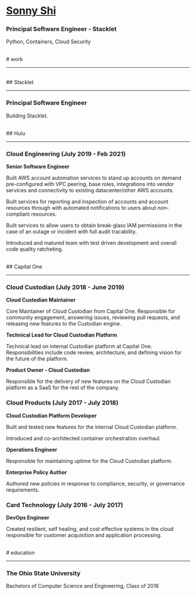 # [Sonny Shi](https://shi.dev)

### Principal Software Engineer - Stacklet

Python, Containers, Cloud Security

<br />
# work
<hr />

<br />
## Stacklet
<hr />

### Principal Software Engineer

Building Stacklet.


<br />
## Hulu
<hr />

### Cloud Engineering (July 2019 - Feb 2021)

**Senior Software Engineer**

Built AWS account automation services to stand up accounts on demand
pre-configured with VPC peering, base roles, integrations into vendor
services and connectivity to existing datacenter/other AWS accounts.

Built services for reporting and inspection of accounts and account
resources through with automated notifications to users about non-compliant
resources.

Built services to allow users to obtain break-glass IAM permissions in the
case of an outage or incident with full audit tracability.

Introduced and matured team with test driven development and overall code
quality ratcheting.

<br />
## Capital One
<hr />

### Cloud Custodian (July 2018 - June 2019)

**Cloud Custodian Maintainer**

Core Maintainer of Cloud Custodian from Capital One. Responsible
for community engagement, answering issues, reviewing pull requests,
and releasing new features to the Custodian engine.

**Technical Lead for Cloud Custodian Platform**

Technical lead on internal Custodian platform at Capital One.
Responsibilities include code review, architecture, and defining
vision for the future of the platform.

**Product Owner - Cloud Custodian**

Responsible for the delivery of new features on the Cloud Custodian
platform as a SaaS for the rest of the company.

### Cloud Products (July 2017 - July 2018)

**Cloud Custodian Platform Developer**

Built and tested new features for the internal Cloud Custodian
platform.

Introduced and co-architected container orchestration overhaul.

**Operations Engineer**

Responsible for maintaining uptime for the Cloud Custodian platform.

**Enterprise Policy Author**

Authored new policies in response to compliance, security, or
governance requirements.

### Card Technology (July 2016 - July 2017)

**DevOps Engineer**

Created resilient, self healing, and cost effective systems in the cloud
responsible for customer acquisition and application processing.



<br />
# education
<hr />

### The Ohio State University
Bachelors of Computer Science and Engineering, Class of 2016

